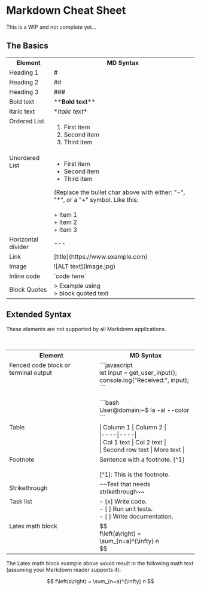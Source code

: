 # Markdown Cheat Sheet

This is a WIP and not complete yet...

## The Basics

<table>
    <th>Element</th><th>MD Syntax</th>
    <tr>
        <td>Heading 1</td><td>#</td>
    </tr>
    <tr>
        <td>Heading 2</td><td>##</td>
    </tr>
    <tr>
        <td>Heading 3</td><td>###</td>
    </tr>
    <tr>
        <td>Bold text</td><td>**<b>Bold text</b>**</td>
    </tr>
    <tr>
        <td>Italic text</td><td>*<I>Italic text</I>*</td>
    </tr>
    <tr>
        <td valign="top">Ordered List</td><td><ol><li>First item</li><li>Second item</li><li>Third item</li></ol></td>
    </tr>
    <tr>
        <td valign="top">Unordered List</td><td><ul><li>First item</li><li>Second item</li><li>Third item</li></ul>(Replace the bullet char above with either: "-", "*", or a "+" symbol. Like this:<br/><br/>
        + Item 1<br/>
        + Item 2<br/>
        + Item 3<br/>
        </td>
    </tr>
    <tr>
        <td>Horizontal divider</td><td>---</td>
    </tr>
    <tr>
        <td>Link</td><td>[title](https://www.example.com)</td>
    </tr>
    <tr>
        <td>Image</td><td>![ALT text](image.jpg)</td>
    </tr>
    <tr>
        <td>Inline code</td><td>`code here`</td>
    </tr>
    <tr>
        <td>Block Quotes</td><td> &gt;&nbsp;Example using<br/>&gt;&nbsp;block quoted text</td>
    </tr>
</table>

## Extended Syntax

These elements are not supported by all Markdown applications.

<table>
    <th>Element</th><th>MD Syntax</th>
    <tr>
        <td valign="top">Fenced code block or terminal output</td><td>```javascript<br/>let input = get_user_input();<br/>console.log("Received:", input);<br/>```
        <br/><br/>```bash<br/>User@domain:~$ la -al --color<br/>```</td>
    </tr>
    <tr>
        <td valign="top">Table</td><td>| Column 1 | Column 2 |<br/>
|----|----|<br/>
| Col 1 text | Col 2 text |<br/>
| Second row text | More text |</td><br/>
    </tr>
    <tr>
        <td valign="top">Footnote</td><td>Sentence with a footnote. [^1]<br/><br/>[^1]: This is the footnote.</td>
    </tr>
    <tr>
        <td>Strikethrough</td><td>~~Text that needs strikethrough~~</td>
    </tr>
    <tr>
        <td valign="top">Task list</td><td>- [x] Write code.<br/>- [ ] Run unit tests.<br/>- [ ] Write documentation.</td>
    </tr>
    <tr>
        <td valign="top">Latex math block</td><td>$$<br/>f\left(a\right) = \sum_{n=a}^{\infty} n<br/>$$</td>
    </tr>
</table>

The Latex math block example above would result in the following math text (assuming your Markdown reader supports it):

$$
f\left(a\right) = \sum_{n=a}^{\infty} n
$$
